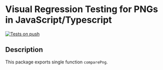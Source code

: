 

# Visual Regression Testing for PNGs in JavaScript/Typescript

[![Tests on push](https://github.com/dichovsky/png-visual-compare/actions/workflows/main.yml/badge.svg?branch=main)](https://github.com/dichovsky/png-visual-compare/actions/workflows/main.yml)


## Description

This package exports single function `comparePng`. 
